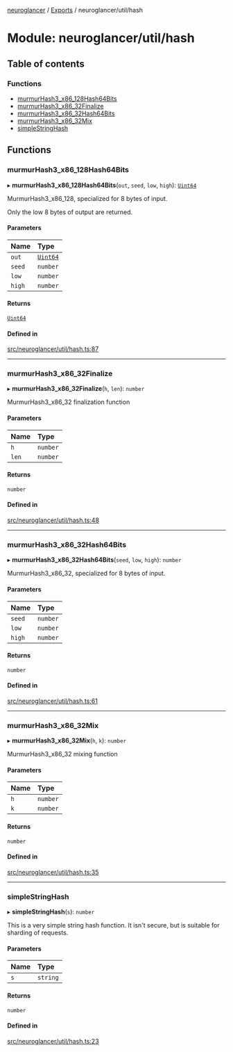 [neuroglancer](../README.md) / [Exports](../modules.md) / neuroglancer/util/hash

# Module: neuroglancer/util/hash

## Table of contents

### Functions

- [murmurHash3\_x86\_128Hash64Bits](neuroglancer_util_hash.md#murmurhash3_x86_128hash64bits)
- [murmurHash3\_x86\_32Finalize](neuroglancer_util_hash.md#murmurhash3_x86_32finalize)
- [murmurHash3\_x86\_32Hash64Bits](neuroglancer_util_hash.md#murmurhash3_x86_32hash64bits)
- [murmurHash3\_x86\_32Mix](neuroglancer_util_hash.md#murmurhash3_x86_32mix)
- [simpleStringHash](neuroglancer_util_hash.md#simplestringhash)

## Functions

### murmurHash3\_x86\_128Hash64Bits

▸ **murmurHash3_x86_128Hash64Bits**(`out`, `seed`, `low`, `high`): [`Uint64`](../classes/neuroglancer_util_uint64.Uint64.md)

MurmurHash3_x86_128, specialized for 8 bytes of input.

Only the low 8 bytes of output are returned.

#### Parameters

| Name | Type |
| :------ | :------ |
| `out` | [`Uint64`](../classes/neuroglancer_util_uint64.Uint64.md) |
| `seed` | `number` |
| `low` | `number` |
| `high` | `number` |

#### Returns

[`Uint64`](../classes/neuroglancer_util_uint64.Uint64.md)

#### Defined in

[src/neuroglancer/util/hash.ts:87](https://github.com/ActiveBrainAtlas2/neuroglancer/blob/91617476/src/neuroglancer/util/hash.ts#L87)

___

### murmurHash3\_x86\_32Finalize

▸ **murmurHash3_x86_32Finalize**(`h`, `len`): `number`

MurmurHash3_x86_32 finalization function

#### Parameters

| Name | Type |
| :------ | :------ |
| `h` | `number` |
| `len` | `number` |

#### Returns

`number`

#### Defined in

[src/neuroglancer/util/hash.ts:48](https://github.com/ActiveBrainAtlas2/neuroglancer/blob/91617476/src/neuroglancer/util/hash.ts#L48)

___

### murmurHash3\_x86\_32Hash64Bits

▸ **murmurHash3_x86_32Hash64Bits**(`seed`, `low`, `high`): `number`

MurmurHash3_x86_32, specialized for 8 bytes of input.

#### Parameters

| Name | Type |
| :------ | :------ |
| `seed` | `number` |
| `low` | `number` |
| `high` | `number` |

#### Returns

`number`

#### Defined in

[src/neuroglancer/util/hash.ts:61](https://github.com/ActiveBrainAtlas2/neuroglancer/blob/91617476/src/neuroglancer/util/hash.ts#L61)

___

### murmurHash3\_x86\_32Mix

▸ **murmurHash3_x86_32Mix**(`h`, `k`): `number`

MurmurHash3_x86_32 mixing function

#### Parameters

| Name | Type |
| :------ | :------ |
| `h` | `number` |
| `k` | `number` |

#### Returns

`number`

#### Defined in

[src/neuroglancer/util/hash.ts:35](https://github.com/ActiveBrainAtlas2/neuroglancer/blob/91617476/src/neuroglancer/util/hash.ts#L35)

___

### simpleStringHash

▸ **simpleStringHash**(`s`): `number`

This is a very simple string hash function.  It isn't secure, but
is suitable for sharding of requests.

#### Parameters

| Name | Type |
| :------ | :------ |
| `s` | `string` |

#### Returns

`number`

#### Defined in

[src/neuroglancer/util/hash.ts:23](https://github.com/ActiveBrainAtlas2/neuroglancer/blob/91617476/src/neuroglancer/util/hash.ts#L23)
